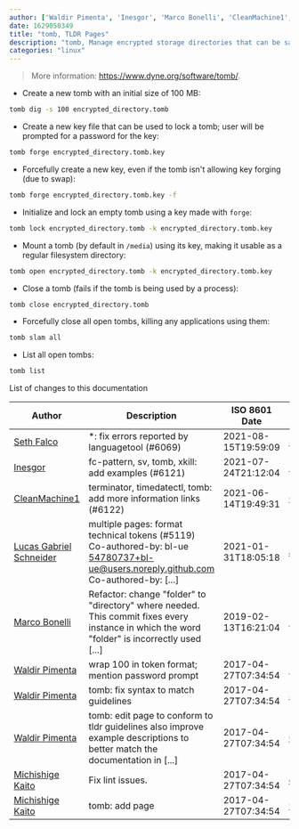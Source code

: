 ```yaml
---
author: ['Waldir Pimenta', 'Inesgor', 'Marco Bonelli', 'CleanMachine1', 'Michishige Kaito', 'Lucas Gabriel Schneider', 'Seth Falco']
date: 1629050349
title: "tomb, TLDR Pages"
description: "tomb, Manage encrypted storage directories that can be safely transported and hidden in a filesystem."
categories: "linux"
---
```

> More information: <https://www.dyne.org/software/tomb/>.

- Create a new tomb with an initial size of 100 MB:

```bash
tomb dig -s 100 encrypted_directory.tomb
```

- Create a new key file that can be used to lock a tomb; user will be prompted for a password for the key:

```bash
tomb forge encrypted_directory.tomb.key
```

- Forcefully create a new key, even if the tomb isn't allowing key forging (due to swap):

```bash
tomb forge encrypted_directory.tomb.key -f
```

- Initialize and lock an empty tomb using a key made with `forge`:

```bash
tomb lock encrypted_directory.tomb -k encrypted_directory.tomb.key
```

- Mount a tomb (by default in `/media`) using its key, making it usable as a regular filesystem directory:

```bash
tomb open encrypted_directory.tomb -k encrypted_directory.tomb.key
```

- Close a tomb (fails if the tomb is being used by a process):

```bash
tomb close encrypted_directory.tomb
```

- Forcefully close all open tombs, killing any applications using them:

```bash
tomb slam all
```

- List all open tombs:

```bash
tomb list
```
List of changes to this documentation


Author | Description | ISO 8601 Date | GitHub link
------|-----|-----|-----
[Seth Falco](mailto:seth@falco.fun) | *: fix errors reported by languagetool (#6069) | 2021-08-15T19:59:09 | [3e4c519004a4](https://github.com/tldr-pages/tldr/commit/3e4c519004a471c861cdc609fd7239ee3355671c)
[Inesgor](mailto:81314876+Inesgor@users.noreply.github.com) | fc-pattern, sv, tomb, xkill: add examples (#6121) | 2021-07-24T21:12:04 | [3c2ddfbccca1](https://github.com/tldr-pages/tldr/commit/3c2ddfbccca1824d61550b57338503dd5572ccaa)
[CleanMachine1](mailto:78213164+CleanMachine1@users.noreply.github.com) | terminator, timedatectl, tomb: add more information links (#6122) | 2021-06-14T19:49:31 | [03b66517c464](https://github.com/tldr-pages/tldr/commit/03b66517c46473067fde377781960f55fcd0ded8)
[Lucas Gabriel Schneider](mailto:casdpa@gmail.com) | multiple pages: format technical tokens (#5119) Co-authored-by: bl-ue <54780737+bl-ue@users.noreply.github.com> Co-authored-by: [...] | 2021-01-31T18:05:18 | [a5fe31bc47ae](https://github.com/tldr-pages/tldr/commit/a5fe31bc47aece3efa5e66b52b3cf384f27d5d72)
[Marco Bonelli](mailto:mb5.marcob@gmail.com) | Refactor: change "folder" to "directory" where needed. This commit fixes every instance in which the word "folder" is incorrectly used [...] | 2019-02-13T16:21:04 | [2599a6de483a](https://github.com/tldr-pages/tldr/commit/2599a6de483a70601ab17b29e0f18a5a8bdcaa12)
[Waldir Pimenta](mailto:waldyrious@gmail.com) | wrap 100 in token format; mention password prompt | 2017-04-27T07:34:54 | [724ec3d5de47](https://github.com/tldr-pages/tldr/commit/724ec3d5de47fdb335c7bd3831004342abc7c312)
[Waldir Pimenta](mailto:waldyrious@gmail.com) | tomb: fix syntax to match guidelines | 2017-04-27T07:34:54 | [8241783af1bb](https://github.com/tldr-pages/tldr/commit/8241783af1bb72448435ac1e8f938481bd22db76)
[Waldir Pimenta](mailto:waldyrious@gmail.com) | tomb: edit page to conform to tldr guidelines also improve example descriptions to better match the documentation in [...] | 2017-04-27T07:34:54 | [0c602a263f9e](https://github.com/tldr-pages/tldr/commit/0c602a263f9e68ea1dc307fa1774107400413b22)
[Michishige Kaito](mailto:me@mkaito.com) | Fix lint issues. | 2017-04-27T07:34:54 | [c0d16b2f7e98](https://github.com/tldr-pages/tldr/commit/c0d16b2f7e9848290263545750ae2c939c22e908)
[Michishige Kaito](mailto:me@mkaito.com) | tomb: add page | 2017-04-27T07:34:54 | [972e5889e1d3](https://github.com/tldr-pages/tldr/commit/972e5889e1d336126375e7845ff98cbd795e7902)

